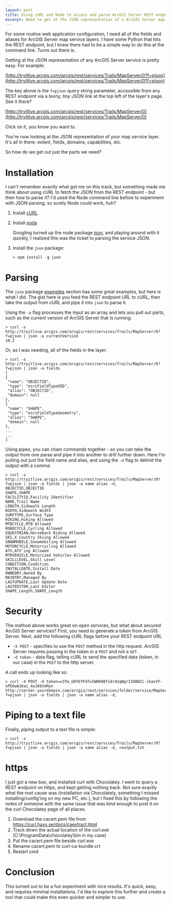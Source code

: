 ```yaml
---
layout: post
title: Using cURL and Node to access and parse ArcGIS Server REST endpoints
excerpt: Need to get at the JSON representation of a ArcGIS Server map service? cURL and Node can make it pretty easy.
---
```


For some routine web application configuration, I need all of the fields and aliases for ArcGIS Server 
map service layers. I have some Python that hits the REST endpoint, but I knew there had to be a simple 
way to do this at the command line. Turns out there is.

Getting at the JSON representation of any ArcGIS Server service is pretty easy. For example:

[http://tryitlive.arcgis.com/arcgis/rest/services/Trails/MapServer/0?f=pjson](http://tryitlive.arcgis.com/arcgis/rest/services/Trails/MapServer/0?f=pjson)

The key above is the ``f=pjson`` query string parameter, accessible from any REST endpoint 
via a _teeny, tiny_ JSON link at the top left of the layer's page. See it there?

[http://tryitlive.arcgis.com/arcgis/rest/services/Trails/MapServer/0](http://tryitlive.arcgis.com/arcgis/rest/services/Trails/MapServer/0)

Click on it, you know you want to. 

You're now looking at the JSON representation of your map service layer. It's 
all in there: extent, fields, domains, capabilities, etc. 

So how do we get out just the parts we need?

# Installation

I can't remember exactly what got me on this track, but something made me think about using 
cURL to fetch the JSON from the REST endpoint - but then how to parse it? I'd used the Node 
command line before to experiment with JSON parsing, so surely Node could work, huh? 

1. Install [cURL](http://curl.haxx.se/)
2. Install [node](https://nodejs.org/en/)

      Googling turned up the node package [json](http://trentm.com/json/), and playing around with 
      it quickly, I realized this was the ticket to parsing the service JSON.

3. Install the ``json`` package:

      ```
      > npm install -g json
      ```
      
# Parsing

The ``json`` package [examples](http://trentm.com/json/#EXAMPLES) section has some great examples, but here 
is what I did. The gist here is you feed the REST endpoint URL to cURL, then take the output from 
cURL and pipe it into ``json`` to parse it.

Using the ``-a`` flag processes the input as an array and lets you pull out parts, such as the 
current version of ArcGIS Server that is running:

   ```
   > curl -s http://tryitlive.arcgis.com/arcgis/rest/services/Trails/MapServer/0?f=pjson | json -a currentVersion
   10.2
   ```
   
Or, as I was needing, all of the fields in the layer:

   ```
   > curl -s http://tryitlive.arcgis.com/arcgis/rest/services/Trails/MapServer/0?f=pjson | json -a fields
   [
   {
    "name": "OBJECTID",
    "type": "esriFieldTypeOID",
    "alias": "OBJECTID",
    "domain": null
   },
   {
    "name": "SHAPE",
    "type": "esriFieldTypeGeometry",
    "alias": "SHAPE",
    "domain": null
   },
   ...
   ...
   ]
   ```

Using pipes, you can chain commands together - so you can take the output from one parse and pipe it 
into another to drill further down. Here I'm pulling out just the field name and alias, and using the 
``-d`` flag to delimit the output with a comma:
   
   ```
   > curl -s http://tryitlive.arcgis.com/arcgis/rest/services/Trails/MapServer/0?f=pjson | json -a fields | json -a name alias -d,
   OBJECTID,OBJECTID
   SHAPE,SHAPE
   FACILITYID,Facility Identifier
   NAME,Trail Name
   LENGTH,Sidewalk Length
   WIDTH,Sidewalk Width
   SURFTYPE,Surface Type
   HIKING,Hiking Allowed
   MTBCYCLE,MTB Allowed
   ROADCYCLE,Cycling Allowed
   EQUESTRIAN,Horseback Riding Allowed
   SKI,X Country Skiing Allowed
   SNOWMOBILE,Snowmobiling Allowed
   MOTORCYCLE,Motorcycling Allowed
   ATV,ATV'ing Allowed
   MTRVEHICLE,Motorized Vehicles Allowed
   SKILLLEVEL,Skill Level
   CONDITION,Condition
   INSTALLDATE,Install Date
   OWNEDBY,Owned By
   MAINTBY,Managed By
   LASTUPDATE,Last Update Date
   LASTEDITOR,Last Editor
   SHAPE_Length,SHAPE_Length
   ```
   
# Security

The method above works great on open services, but what about secured ArcGIS Server services? 
First, you need to generate a token from ArcGIS Server. Next, add the following cURL flags 
before your REST endpoint URL

* ``-X POST`` - specifies to use the ``POST`` method in the http request. ArcGIS Server requires 
  passing in the token in a ``POST`` and not a ``GET``.
* ``-d token`` - data flag, telling cURL to send the specified data (token, in our case) in the ``POST`` 
  to the http server.

A call ends up looking like so:

   ```
   > curl -X POST -d token=v3Tm_U0YEYFdfxSWH098fsdr42qWgrI2O8BZi-ihavYF-nPE6wA16ai_4oJA9JeMyn  http://server.yourdomain.com/arcgis/rest/services/folder/service/MapServer/0?f=pjson | json -a fields | json -a name alias -d,
   ```
   
# Piping to a text file

Finally, piping output to a text file is simple:

   ```
   > curl -s http://tryitlive.arcgis.com/arcgis/rest/services/Trails/MapServer/0?f=pjson | json -a fields | json -a name alias -d, >output.txt
   ```
   
# https

I just got a new box, and installed curl with Chocolatey. I went to query a REST endpoint on https, and 
kept getting nothing back. Not sure exactly what the root cause was (installation via Chocolately, something 
I missed installing/config'ing on my new PC, etc.), but I fixed this by following the notes of someone with the 
same issue that was kind enough to post it on the curl Chocolatey page of all places.

1. Download the cacert.pem file from https://curl.haxx.se/docs/caextract.html
2. Track down the actual location of the curl.exe (C:\ProgramData\chocolatey\bin in my case)
3. Put the cacert.pem file beside curl.exe
4. Rename cacert.pem to curl-ca-bundle.crt
5. Restart cmd

# Conclusion

This turned out to be a fun experiment with nice results. It's quick, easy, and requires minimal 
installations. I'd like to explore this further and create a tool that could make this even 
quicker and simpler to use.
